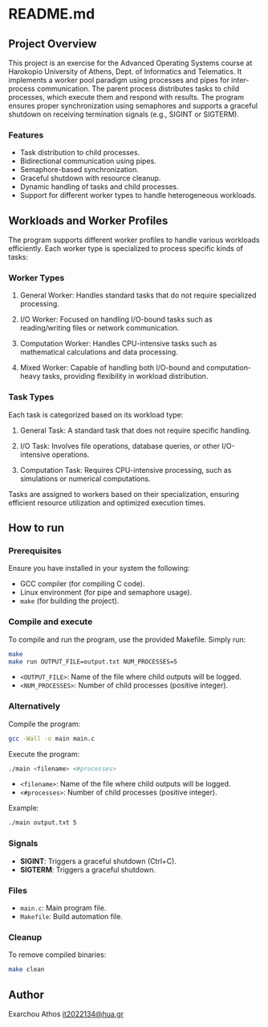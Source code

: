 # README.md

## Project Overview
This project is an exercise for the Advanced Operating Systems course at Harokopio
University of Athens, Dept. of Informatics and Telematics. It implements a worker pool paradigm using processes and pipes for inter-process communication. The parent process distributes tasks to child processes, which execute them and respond with results. The program ensures proper synchronization using semaphores and supports a graceful shutdown on receiving termination signals (e.g., SIGINT or SIGTERM).

### Features
- Task distribution to child processes.
- Bidirectional communication using pipes.
- Semaphore-based synchronization.
- Graceful shutdown with resource cleanup.
- Dynamic handling of tasks and child processes.
- Support for different worker types to handle heterogeneous workloads.

## Workloads and Worker Profiles

The program supports different worker profiles to handle various workloads efficiently. Each worker type is specialized to process specific kinds of tasks:

### Worker Types

1. General Worker:
Handles standard tasks that do not require specialized processing.

2. I/O Worker:
Focused on handling I/O-bound tasks such as reading/writing files or network communication.

3. Computation Worker:
Handles CPU-intensive tasks such as mathematical calculations and data processing.

4. Mixed Worker:
Capable of handling both I/O-bound and computation-heavy tasks, providing flexibility in workload distribution.

### Task Types

Each task is categorized based on its workload type:

1. General Task:
A standard task that does not require specific handling.

2. I/O Task:
Involves file operations, database queries, or other I/O-intensive operations.

3. Computation Task:
Requires CPU-intensive processing, such as simulations or numerical computations.

Tasks are assigned to workers based on their specialization, ensuring efficient resource utilization and optimized execution times.

## How to run

### Prerequisites
Ensure you have installed in your system the following:
- GCC compiler (for compiling C code).
- Linux environment (for pipe and semaphore usage).
- `make` (for building the project).

### Compile and execute
To compile and run the program, use the provided Makefile. Simply run:
```bash
make
make run OUTPUT_FILE=output.txt NUM_PROCESSES=5
```
- `<OUTPUT_FILE>`: Name of the file where child outputs will be logged.
- `<NUM_PROCESSES>`: Number of child processes (positive integer).

### Alternatively
Compile the program:
```bash
gcc -Wall -o main main.c
```
Execute the program:
```bash
./main <filename> <#processes>
```
- `<filename>`: Name of the file where child outputs will be logged.
- `<#processes>`: Number of child processes (positive integer).

Example:
```bash
./main output.txt 5
```

### Signals
- **SIGINT**: Triggers a graceful shutdown (Ctrl+C).
- **SIGTERM**: Triggers a graceful shutdown.

### Files
- `main.c`: Main program file.
- `Makefile`: Build automation file.

### Cleanup
To remove compiled binaries:
```bash
make clean
```

## Author
Exarchou Athos
it2022134@hua.gr
